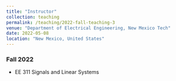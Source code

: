 ```yaml
---
title: "Instructor"
collection: teaching
permalink: /teaching/2022-fall-teaching-3
venue: "Department of Electrical Engineering, New Mexico Tech"
date: 2022-05-08
location: "New Mexico, United States"
---
```

### Fall 2022
* EE 311 Signals and Linear Systems
    


